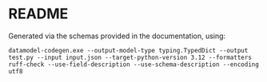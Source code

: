 # README

Generated via the schemas provided in the documentation, using:

`datamodel-codegen.exe --output-model-type typing.TypedDict --output test.py --input input.json --target-python-version 3.12 --formatters ruff-check --use-field-description --use-schema-description --encoding utf8`
